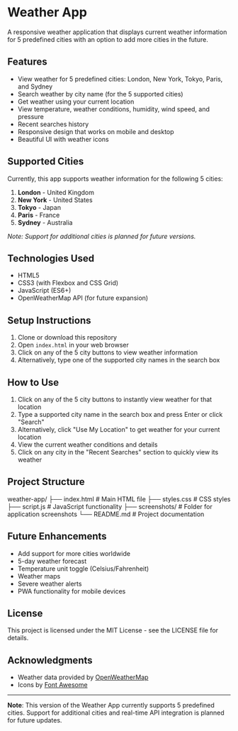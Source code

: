 # Weather App

A responsive weather application that displays current weather information for 5 predefined cities with an option to add more cities in the future.

## Features

- View weather for 5 predefined cities: London, New York, Tokyo, Paris, and Sydney
- Search weather by city name (for the 5 supported cities)
- Get weather using your current location
- View temperature, weather conditions, humidity, wind speed, and pressure
- Recent searches history
- Responsive design that works on mobile and desktop
- Beautiful UI with weather icons

## Supported Cities

Currently, this app supports weather information for the following 5 cities:

1. **London** - United Kingdom
2. **New York** - United States
3. **Tokyo** - Japan
4. **Paris** - France
5. **Sydney** - Australia

*Note: Support for additional cities is planned for future versions.*

## Technologies Used

- HTML5
- CSS3 (with Flexbox and CSS Grid)
- JavaScript (ES6+)
- OpenWeatherMap API (for future expansion)

## Setup Instructions

1. Clone or download this repository
2. Open `index.html` in your web browser
3. Click on any of the 5 city buttons to view weather information
4. Alternatively, type one of the supported city names in the search box

## How to Use

1. Click on any of the 5 city buttons to instantly view weather for that location
2. Type a supported city name in the search box and press Enter or click "Search"
3. Alternatively, click "Use My Location" to get weather for your current location
4. View the current weather conditions and details
5. Click on any city in the "Recent Searches" section to quickly view its weather

## Project Structure
weather-app/
├── index.html # Main HTML file
├── styles.css # CSS styles
├── script.js # JavaScript functionality
├── screenshots/ # Folder for application screenshots
└── README.md # Project documentation

## Future Enhancements

- Add support for more cities worldwide
- 5-day weather forecast
- Temperature unit toggle (Celsius/Fahrenheit)
- Weather maps
- Severe weather alerts
- PWA functionality for mobile devices

## License

This project is licensed under the MIT License - see the LICENSE file for details.

## Acknowledgments

- Weather data provided by [OpenWeatherMap](https://openweathermap.org/)
- Icons by [Font Awesome](https://fontawesome.com/)

---

**Note**: This version of the Weather App currently supports 5 predefined cities. Support for additional cities and real-time API integration is planned for future updates.
